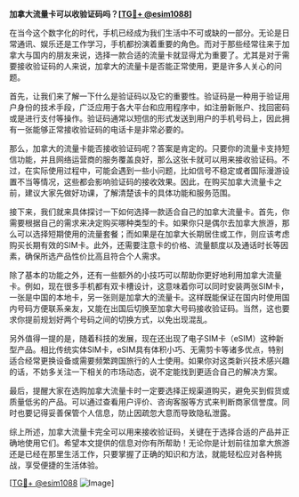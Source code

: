 **加拿大流量卡可以收验证码吗？[[TG💪+ @esim1088](https://t.me/s/esim1088)]**

在当今这个数字化的时代，手机已经成为我们生活中不可或缺的一部分。无论是日常通讯、娱乐还是工作学习，手机都扮演着重要的角色。而对于那些经常往来于加拿大与国内的朋友来说，选择一款合适的流量卡就显得尤为重要了。尤其是对于需要接收验证码的人来说，加拿大的流量卡是否能正常使用，更是许多人关心的问题。

首先，让我们来了解一下什么是验证码以及它的重要性。验证码是一种用于验证用户身份的技术手段，广泛应用于各大平台和应用程序中，如注册新账户、找回密码或是进行支付等操作。验证码通常以短信的形式发送到用户的手机号码上，因此拥有一张能够正常接收验证码的电话卡是非常必要的。

那么，加拿大的流量卡能否接收验证码呢？答案是肯定的。只要你的流量卡支持短信功能，并且网络运营商的服务覆盖良好，那么这张卡就可以用来接收验证码。不过，在实际使用过程中，可能会遇到一些小问题，比如信号不稳定或者国际漫游设置不当等情况，这些都会影响验证码的接收效果。因此，在购买加拿大流量卡之前，建议大家先做好功课，了解清楚该卡的具体功能和服务范围。

接下来，我们就来具体探讨一下如何选择一款适合自己的加拿大流量卡。首先，你需要根据自己的需求来决定购买哪种类型的卡。如果你只是偶尔去加拿大旅游，那么可以选择短期使用的流量套餐；而如果是在加拿大长期居住或工作，则应该考虑购买长期有效的SIM卡。此外，还需要注意卡的价格、流量额度以及通话时长等因素，确保所选产品性价比高且符合个人需求。

除了基本的功能之外，还有一些额外的小技巧可以帮助你更好地利用加拿大流量卡。例如，现在很多手机都有双卡槽设计，这意味着你可以同时安装两张SIM卡，一张是中国的本地卡，另一张则是加拿大的流量卡。这样既能保证在国内时使用国内号码方便联系亲友，又能在出国后切换至加拿大号码接收验证码。当然，这也要求你提前规划好两个号码之间的切换方式，以免出现混乱。

另外值得一提的是，随着科技的发展，现在还出现了电子SIM卡（eSIM）这种新型产品。相比传统实体SIM卡，eSIM具有体积小巧、无需剪卡等诸多优点，特别适合经常更换设备或需要频繁跨国旅行的人士使用。如果你对这类新兴技术感兴趣的话，不妨多关注一下相关的市场动态，说不定能找到更适合自己的解决方案。

最后，提醒大家在选购加拿大流量卡时一定要选择正规渠道购买，避免买到假货或质量低劣的产品。可以通过查看用户评价、咨询客服等方式来判断商家信誉度。同时也要记得妥善保管个人信息，防止因疏忽大意而导致隐私泄露。

综上所述，加拿大流量卡完全可以用来接收验证码，关键在于选择合适的产品并正确地使用它们。希望本文提供的信息对你有所帮助！无论你是计划前往加拿大旅游还是已经在那里生活工作，只要掌握了正确的知识和方法，就能轻松应对各种挑战，享受便捷的生活体验。

[[TG💪+ @esim1088](https://t.me/s/esim1088) ![Image](https://i.postimg.cc/4NQfJmqS/Snipaste-2025-05-13-00-14-12.png)]